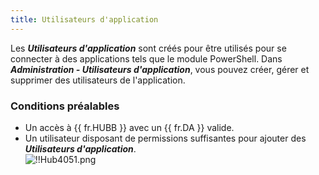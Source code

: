 ```yaml
---
title: Utilisateurs d'application
---
```

Les ***Utilisateurs d'application*** sont créés pour être utilisés pour se connecter à des applications tels que le module PowerShell.  Dans ***Administration - Utilisateurs d'application***, vous pouvez créer, gérer et supprimer des utilisateurs de l'application.  

### Conditions préalables 

* Un accès à {{ fr.HUBB }} avec un {{ fr.DA }} valide. 
* Un utilisateur disposant de permissions suffisantes pour ajouter des ***Utilisateurs d'application***.  
![!!Hub4051.png](https://webdevolutions.azureedge.net/docs/fr/hub/Hub4051.png) 
